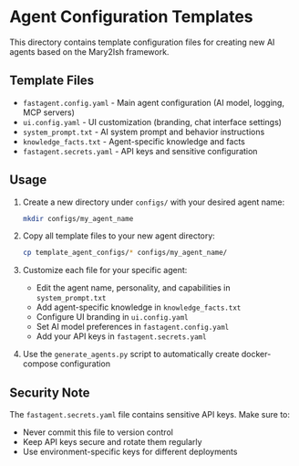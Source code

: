 # Agent Configuration Templates

This directory contains template configuration files for creating new AI agents based on the Mary2Ish framework.

## Template Files

- `fastagent.config.yaml` - Main agent configuration (AI model, logging, MCP servers)
- `ui.config.yaml` - UI customization (branding, chat interface settings)
- `system_prompt.txt` - AI system prompt and behavior instructions
- `knowledge_facts.txt` - Agent-specific knowledge and facts
- `fastagent.secrets.yaml` - API keys and sensitive configuration

## Usage

1. Create a new directory under `configs/` with your desired agent name:

   ```bash
   mkdir configs/my_agent_name
   ```

2. Copy all template files to your new agent directory:

   ```bash
   cp template_agent_configs/* configs/my_agent_name/
   ```

3. Customize each file for your specific agent:
   - Edit the agent name, personality, and capabilities in `system_prompt.txt`
   - Add agent-specific knowledge in `knowledge_facts.txt`
   - Configure UI branding in `ui.config.yaml`
   - Set AI model preferences in `fastagent.config.yaml`
   - Add your API keys in `fastagent.secrets.yaml`

4. Use the `generate_agents.py` script to automatically create docker-compose configuration

## Security Note

The `fastagent.secrets.yaml` file contains sensitive API keys. Make sure to:

- Never commit this file to version control
- Keep API keys secure and rotate them regularly
- Use environment-specific keys for different deployments
